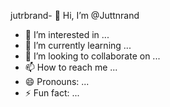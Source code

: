 jutrbrand- 👋 Hi, I’m @Juttnrand
- 👀 I’m interested in ...
- 🌱 I’m currently learning ...
- 💞️ I’m looking to collaborate on ...
- 📫 How to reach me ...
- 😄 Pronouns: ...
- ⚡ Fun fact: ...

<!---
Juttnrand/Juttnrand is a ✨ special ✨ repository because its `README.md` (this file) appears on your GitHub profile.
You can click the Preview link to take a look at your changes.
--->
